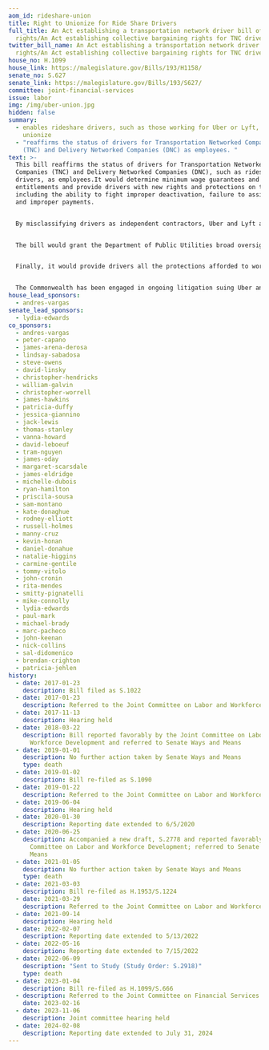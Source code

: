 ```yaml
---
aom_id: rideshare-union
title: Right to Unionize for Ride Share Drivers
full_title: An Act establishing a transportation network driver bill of
  rights/An Act establishing collective bargaining rights for TNC drivers
twitter_bill_name: An Act establishing a transportation network driver bill of
  rights/An Act establishing collective bargaining rights for TNC drivers
house_no: H.1099
house_link: https://malegislature.gov/Bills/193/H1158/
senate_no: S.627
senate_link: https://malegislature.gov/Bills/193/S627/
committee: joint-financial-services
issue: labor
img: /img/uber-union.jpg
hidden: false
summary:
  - enables rideshare drivers, such as those working for Uber or Lyft, to
    unionize
  - "reaffirms the status of drivers for Transportation Networked Companies
    (TNC) and Delivery Networked Companies (DNC) as employees. "
text: >-
  This bill reaffirms the status of drivers for Transportation Networked
  Companies (TNC) and Delivery Networked Companies (DNC), such as rideshare
  drivers, as employees.It would determine minimum wage guarantees and benefit
  entitlements and provide drivers with new rights and protections on the job,
  including the ability to fight improper deactivation, failure to assign work,
  and improper payments.


  By misclassifying drivers as independent contractors, Uber and Lyft are denying their drivers basic protections under the Massachusetts Wage and Hour Laws. Many drivers are not even guaranteed the state minimum wage or overtime because the companies don’t pay them for time spent between rides or reimburse them for necessary business expenses such as fuel, vehicle maintenance, and insurance. 


  The bill would grant the Department of Public Utilities broad oversight authority to set rates and establishes service quality metrics. 


  Finally, it would provide drivers all the protections afforded to workers under existing state employment laws as well as the federal Fair Labor Standards Act (FLSA) and the National Labor Relations Act (NLRA). 


  The Commonwealth has been engaged in ongoing litigation suing Uber and Lyft for misclassifying their employees as independent conotractors. The lawsuit has brought to light national implications, and Massachusetts can be a model for proper labor protections for drivers.
house_lead_sponsors:
  - andres-vargas
senate_lead_sponsors:
  - lydia-edwards
co_sponsors:
  - andres-vargas
  - peter-capano
  - james-arena-derosa
  - lindsay-sabadosa
  - steve-owens
  - david-linsky
  - christopher-hendricks
  - william-galvin
  - christopher-worrell
  - james-hawkins
  - patricia-duffy
  - jessica-giannino
  - jack-lewis
  - thomas-stanley
  - vanna-howard
  - david-leboeuf
  - tram-nguyen
  - james-oday
  - margaret-scarsdale
  - james-eldridge
  - michelle-dubois
  - ryan-hamilton
  - priscila-sousa
  - sam-montano
  - kate-donaghue
  - rodney-elliott
  - russell-holmes
  - manny-cruz
  - kevin-honan
  - daniel-donahue
  - natalie-higgins
  - carmine-gentile
  - tommy-vitolo
  - john-cronin
  - rita-mendes
  - smitty-pignatelli
  - mike-connolly
  - lydia-edwards
  - paul-mark
  - michael-brady
  - marc-pacheco
  - john-keenan
  - nick-collins
  - sal-didomenico
  - brendan-crighton
  - patricia-jehlen
history:
  - date: 2017-01-23
    description: Bill filed as S.1022
  - date: 2017-01-23
    description: Referred to the Joint Committee on Labor and Workforce Development
  - date: 2017-11-13
    description: Hearing held
  - date: 2018-03-22
    description: Bill reported favorably by the Joint Committee on Labor and
      Workforce Development and referred to Senate Ways and Means
  - date: 2019-01-01
    description: No further action taken by Senate Ways and Means
    type: death
  - date: 2019-01-02
    description: Bill re-filed as S.1090
  - date: 2019-01-22
    description: Referred to the Joint Committee on Labor and Workforce Development
  - date: 2019-06-04
    description: Hearing held
  - date: 2020-01-30
    description: Reporting date extended to 6/5/2020
  - date: 2020-06-25
    description: Accompanied a new draft, S.2778 and reported favorably by the Joint
      Committee on Labor and Workforce Development; referred to Senate Ways and
      Means
  - date: 2021-01-05
    description: No further action taken by Senate Ways and Means
    type: death
  - date: 2021-03-03
    description: Bill re-filed as H.1953/S.1224
  - date: 2021-03-29
    description: Referred to the Joint Committee on Labor and Workforce Development
  - date: 2021-09-14
    description: Hearing held
  - date: 2022-02-07
    description: Reporting date extended to 5/13/2022
  - date: 2022-05-16
    description: Reporting date extended to 7/15/2022
  - date: 2022-06-09
    description: "Sent to Study (Study Order: S.2918)"
    type: death
  - date: 2023-01-04
    description: Bill re-filed as H.1099/S.666
  - description: Referred to the Joint Committee on Financial Services
    date: 2023-02-16
  - date: 2023-11-06
    description: Joint committee hearing held
  - date: 2024-02-08
    description: Reporting date extended to July 31, 2024
---
```

